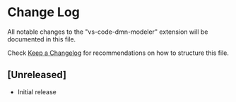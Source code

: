 # Change Log

All notable changes to the "vs-code-dmn-modeler" extension will be documented in this file.

Check [Keep a Changelog](http://keepachangelog.com/) for recommendations on how to structure this file.

## [Unreleased]

- Initial release